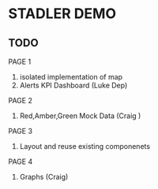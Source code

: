 # STADLER DEMO 

## TODO 

PAGE 1 
1. isolated implementation of map 
2. Alerts KPI Dashboard (Luke Dep)
 
PAGE 2 
1. Red,Amber,Green Mock Data (Craig )

PAGE 3

1. Layout and reuse existing componenets

PAGE 4
1. Graphs (Craig)
